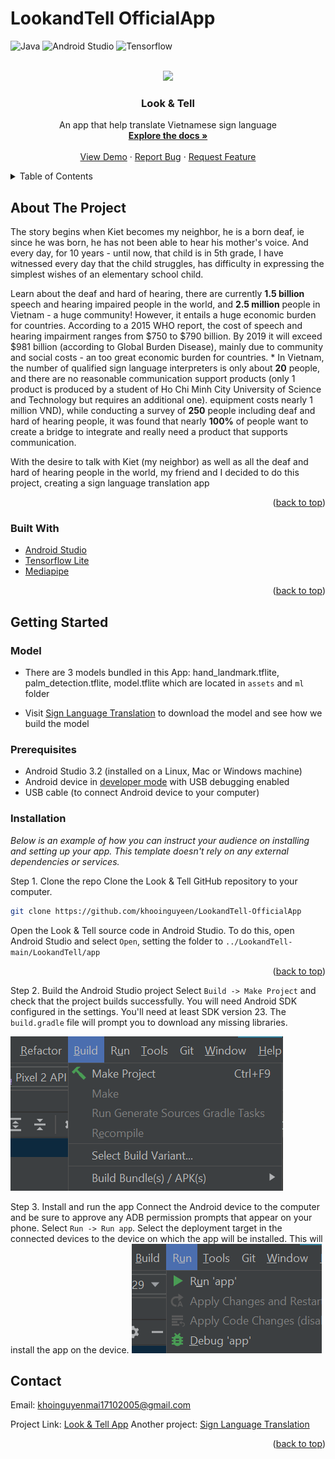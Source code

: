 <div id="top"></div>

# LookandTell OfficialApp
![Java](https://img.shields.io/badge/Language-Java-ed8217?logo=java)
![Android Studio](https://img.shields.io/badge/IDE-Android%20Studio-3DDC84.svg?logo=androidstudio)
![Tensorflow](https://img.shields.io/badge/Framework-Tensorflow-important?logo=tensorflow)

<!-- PROJECT LOGO -->
<br />
<div align="center">
  <a href="https://github.com/khooinguyeen/Sign-Language-Translation/blob/main/Sign%20Language%20Translator/Demo/lookandtell.png">
    <img src="https://github.com/khooinguyeen/Sign-Language-Translator/blob/main/Sign%20Language%20Translator/Demo/lookandtell.png" width="400">
  </a>

  <h3 align="center">Look & Tell</h3>

  <p align="center">
    An app that help translate Vietnamese sign language 
    <br />
    <a href="https://github.com/khooinguyeen/LookandTell-OfficialApp"><strong>Explore the docs »</strong></a>
    <br />
    <br />
    <a href="https://github.com/khooinguyeen/LookandTell-OfficialApp">View Demo</a>
    ·
    <a href="https://github.com/khooinguyeen/LookandTell-OfficialApp/issues">Report Bug</a>
    ·
    <a href="https://github.com/khooinguyeen/LookandTell-OfficialApp/issues">Request Feature</a>
  </p>
</div>

<details>
  <summary>Table of Contents</summary>
  <ol>
    <li>
      <a href="#about-the-project">About The Project</a>
      <ul>
        <li><a href="#built-with">Built With</a></li>
      </ul>
    </li>
    <li>
      <a href="#getting-started">Getting Started</a>
      <ul>
        <li><a href="#model">Model</a></li>
        <li><a href="#prerequisites">Prerequisites</a></li>
        <li><a href="#installation">Installation</a></li>
      </ul>
    </li>
    <li><a href="#contact">Contact</a></li>
    <li><a href="#acknowledgments">Acknowledgments</a></li>
  </ol>
</details>

## About The Project

The story begins when Kiet becomes my neighbor, he is a born deaf, ie since he was born, he has not been able to hear his mother's voice. And every day, for 10 years - until now, that child is in 5th grade, I have witnessed every day that the child struggles, has difficulty in expressing the simplest wishes of an elementary school child.

Learn about the deaf and hard of hearing, there are currently **1.5 billion** speech and hearing impaired people in the world, and **2.5 million** people in Vietnam - a huge community! However, it entails a huge economic burden for countries. According to a 2015 WHO report, the cost of speech and hearing impairment ranges from $750 to $790 billion. By 2019 it will exceed $981 billion (according to Global Burden Disease), mainly due to community and social costs - an too great economic burden for countries. * In Vietnam, the number of qualified sign language interpreters is only about **20** people, and there are no reasonable communication support products (only 1 product is produced by a student of Ho Chi Minh City University of Science and Technology but requires an additional one). equipment costs nearly 1 million VND), while conducting a survey of **250** people including deaf and hard of hearing people, it was found that nearly **100%** of people want to create a bridge to integrate and really need a product that supports communication.

With the desire to talk with Kiet (my neighbor) as well as all the deaf and hard of hearing people in the world, my friend and I decided to do this project, creating a sign language translation app

<p align="right">(<a href="#top">back to top</a>)</p>


### Built With

* [Android Studio](https://developer.android.com/)
* [Tensorflow Lite](https://www.tensorflow.org/lite)
* [Mediapipe](https://mediapipe.dev/#!)

<p align="right">(<a href="#top">back to top</a>)</p>

## Getting Started

### Model
* There are 3 models bundled in this App: hand_landmark.tflite, palm_detection.tflite, model.tflite which are located in `assets` and `ml` folder

* Visit [Sign Language Translation](https://github.com/khooinguyeen/Sign-Language-Translation) to download the model and see how we build the model 

### Prerequisites
* Android Studio 3.2 (installed on a Linux, Mac or Windows machine)
* Android device in [developer mode](https://developer.android.com/studio/debug/dev-options) with USB debugging enabled
* USB cable (to connect Android device to your computer)

### Installation

_Below is an example of how you can instruct your audience on installing and setting up your app. This template doesn't rely on any external dependencies or services._

Step 1. Clone the repo
Clone the Look & Tell GitHub repository to your computer.
   ```sh
   git clone https://github.com/khooinguyeen/LookandTell-OfficialApp
   ```

Open the Look & Tell source code in Android Studio. To do this, open Android Studio and select `Open`, setting the folder to `../LookandTell-main/LookandTell/app`


<p align="right">(<a href="#top">back to top</a>)</p>

Step 2. Build the Android Studio project
Select `Build -> Make Project` and check that the project builds successfully. You will need Android SDK configured in the settings. You'll need at least SDK version 23. The `build.gradle` file will prompt you to download any missing libraries.
  
![](LookandTell/Demo/build.png)
  
Step 3. Install and run the app
Connect the Android device to the computer and be sure to approve any ADB permission prompts that appear on your phone. Select `Run -> Run app`. Select the deployment target in the connected devices to the device on which the app will be installed. This will install the app on the device.
![](LookandTell/Demo/run.png)

## Contact

Email: khoinguyenmai17102005@gmail.com

Project Link: [Look & Tell App](https://github.com/khooinguyeen/LookandTell-OfficialApp)
Another project: [Sign Language Translation](https://github.com/khooinguyeen/Sign-Language-Translation)

<p align="right">(<a href="#top">back to top</a>)</p>
